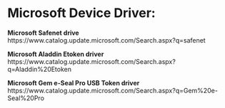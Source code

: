 # Microsoft Device Driver: 

<p style="margin-left:0px;text-align:justify;"><b>Microsoft Safenet drive</b><br>
https://www.catalog.update.microsoft.com/Search.aspx?q=safenet</p>
<p style="margin-left:0px;text-align:justify;"><b>Microsoft Aladdin Etoken driver</b><br>
https://www.catalog.update.microsoft.com/Search.aspx?q=Aladdin%20Etoken</p>
<p style="margin-left:0px;text-align:justify;"><b>Microsoft Gem e-Seal Pro USB Token driver</b><br>
https://www.catalog.update.microsoft.com/Search.aspx?q=Gem%20e-Seal%20Pro</p>



